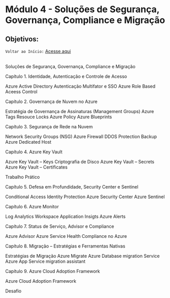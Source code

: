 # Módulo 4 - Soluções de Segurança, Governança, Compliance e Migração
## Objetivos:

`Voltar ao Início:` [Acesse aqui](https://github.com/Jair-pc/XP_Educacao_IGTI-2022-7A-Bootcamp_Profissional_Azure_Cloud_Computing)
</br></br>

Soluções de Segurança, Governança, Compliance e Migração

 

Capítulo 1.     Identidade, Autenticação e Controle de Acesso

Azure Active Directory
Autenticação Multifator e SSO
Azure Role Based Aceess Control
 

Capítulo 2. Governança de Nuvem no Azure

Estratégia de Governança de Assinaturas (Management Groups)
Azure Tags
Resouce Locks
Azure Policy
Azure Blueprints
 

Capítulo 3. Segurança de Rede na Nuvem

Network Security Groups (NSG)
Azure Firewall
DDOS Protection
Backup
Azure Dedicated Host
 

Capítulo 4. Azure Key Vault

Azure Key Vault – Keys
Criptografia de Disco
Azure Key Vault – Secrets
Azure Key Vault – Certificates
 

Trabalho Prático

 

Capítulo 5. Defesa em Profundidade, Security Center e Sentinel

Conditional Access
Identity Protection
Azure Security Center
Azure Sentinel
 

Capítulo 6. Azure Monitor

Log Analytics Workspace
Application Insigts
Azure Alerts
 

Capítulo 7. Status de Serviço, Advisor e Compliance

Azure Advisor
Azure Service Health
Compliance no Azure
 

Capítulo 8. Migração – Estratégias e Ferramentas Nativas

Estratégias de Migração
Azure Migrate
Azure Database migration Service
Azure App Service migration assistant
 

Capítulo 9. Azure Cloud Adoption Framework

Azure Cloud Adoption Framework
 

Desafio
